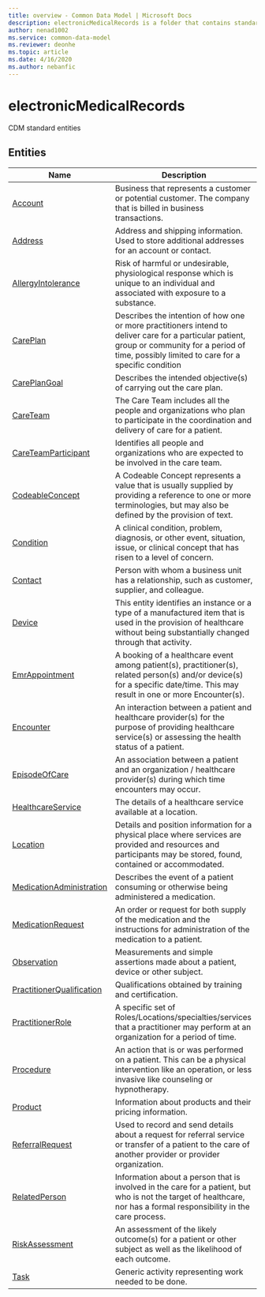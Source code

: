 ```yaml
---
title: overview - Common Data Model | Microsoft Docs
description: electronicMedicalRecords is a folder that contains standard entities related to the Common Data Model.
author: nenad1002
ms.service: common-data-model
ms.reviewer: deonhe
ms.topic: article
ms.date: 4/16/2020
ms.author: nebanfic
---
```


# electronicMedicalRecords

CDM standard entities  

## Entities

|Name|Description|
|---|---|
|[Account](Account.md)|Business that represents a customer or potential customer. The company that is billed in business transactions.|
|[Address](Address.md)|Address and shipping information. Used to store additional addresses for an account or contact.|
|[AllergyIntolerance](AllergyIntolerance.md)|Risk of harmful or undesirable, physiological response which is unique to an individual and associated with exposure to a substance.|
|[CarePlan](CarePlan.md)|Describes the intention of how one or more practitioners intend to deliver care for a particular patient, group or community for a period of time, possibly limited to care for a specific condition|
|[CarePlanGoal](CarePlanGoal.md)|Describes the intended objective(s) of carrying out the care plan.|
|[CareTeam](CareTeam.md)|The Care Team includes all the people and organizations who plan to participate in the coordination and delivery of care for a patient.|
|[CareTeamParticipant](CareTeamParticipant.md)|Identifies all people and organizations who are expected to be involved in the care team.|
|[CodeableConcept](CodeableConcept.md)|A Codeable Concept represents a value that is usually supplied by providing a reference to one or more terminologies, but may also be defined by the provision of text.|
|[Condition](Condition.md)|A clinical condition, problem, diagnosis, or other event, situation, issue, or clinical concept that has risen to a level of concern.|
|[Contact](Contact.md)|Person with whom a business unit has a relationship, such as customer, supplier, and colleague.|
|[Device](Device.md)|This entity identifies an instance or a type of a manufactured item that is used in the provision of healthcare without being substantially changed through that activity.|
|[EmrAppointment](EmrAppointment.md)|A booking of a healthcare event among patient(s), practitioner(s), related person(s) and/or device(s) for a specific date/time. This may result in one or more Encounter(s).|
|[Encounter](Encounter.md)|An interaction between a patient and healthcare provider(s) for the purpose of providing healthcare service(s) or assessing the health status of a patient.|
|[EpisodeOfCare](EpisodeOfCare.md)|An association between a patient and an organization / healthcare provider(s) during which time encounters may occur.|
|[HealthcareService](HealthcareService.md)|The details of a healthcare service available at a location.|
|[Location](Location.md)|Details and position information for a physical place where services are provided and resources and participants may be stored, found, contained or accommodated.|
|[MedicationAdministration](MedicationAdministration.md)|Describes the event of a patient consuming or otherwise being administered a medication.|
|[MedicationRequest](MedicationRequest.md)|An order or request for both supply of the medication and the instructions for administration of the medication to a patient.|
|[Observation](Observation.md)|Measurements and simple assertions made about a patient, device or other subject.|
|[PractitionerQualification](PractitionerQualification.md)|Qualifications obtained by training and certification.|
|[PractitionerRole](PractitionerRole.md)|A specific set of Roles/Locations/specialties/services that a practitioner may perform at an organization for a period of time.|
|[Procedure](Procedure.md)|An action that is or was performed on a patient. This can be a physical intervention like an operation, or less invasive like counseling or hypnotherapy.|
|[Product](Product.md)|Information about products and their pricing information.|
|[ReferralRequest](ReferralRequest.md)|Used to record and send details about a request for referral service or transfer of a patient to the care of another provider or provider organization.|
|[RelatedPerson](RelatedPerson.md)|Information about a person that is involved in the care for a patient, but who is not the target of healthcare, nor has a formal responsibility in the care process.|
|[RiskAssessment](RiskAssessment.md)|An assessment of the likely outcome(s) for a patient or other subject as well as the likelihood of each outcome.|
|[Task](Task.md)|Generic activity representing work needed to be done.|
